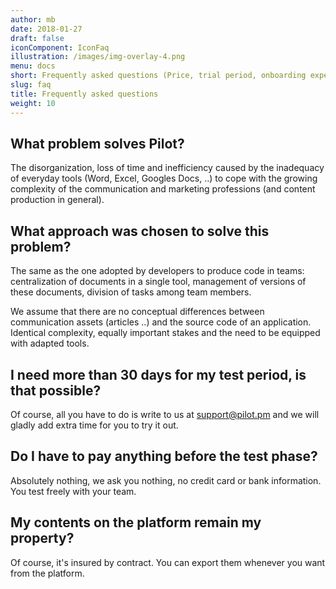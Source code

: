 ```yaml
---
author: mb
date: 2018-01-27
draft: false
iconComponent: IconFaq
illustration: /images/img-overlay-4.png
menu: docs
short: Frequently asked questions (Price, trial period, onboarding experience..)
slug: faq
title: Frequently asked questions
weight: 10
---
```


## What problem solves Pilot?

The disorganization, loss of time and inefficiency caused by the inadequacy of everyday tools (Word, Excel, Googles Docs, ..) to cope with the growing complexity of the communication and marketing professions (and content production in general).

## What approach was chosen to solve this problem?

The same as the one adopted by developers to produce code in teams: centralization of documents in a single tool, management of versions of these documents, division of tasks among team members.

We assume that there are no conceptual differences between communication assets (articles ..) and the source code of an application. Identical complexity, equally important stakes and the need to be equipped with adapted tools.

## I need more than 30 days for my test period, is that possible?

Of course, all you have to do is write to us at support@pilot.pm and we will gladly add extra time for you to try it out.

## Do I have to pay anything before the test phase?

Absolutely nothing, we ask you nothing, no credit card or bank information. You test freely with your team.

## My contents on the platform remain my property?

Of course, it's insured by contract. You can export them whenever you want from the platform.
